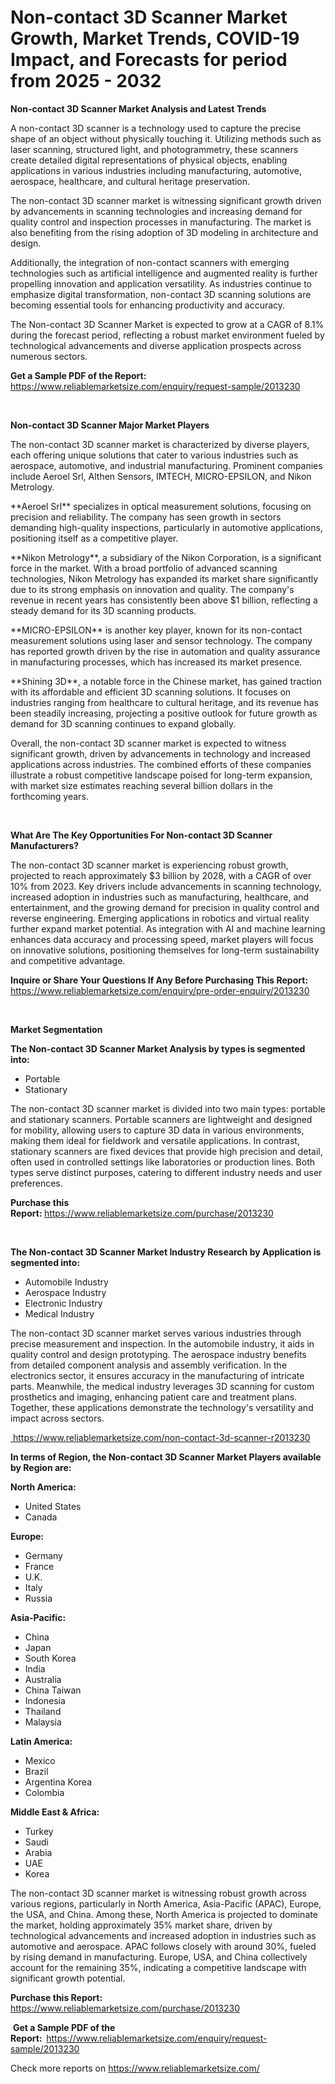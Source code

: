 <p><h1>Non-contact 3D Scanner Market Growth, Market Trends, COVID-19 Impact, and Forecasts for period from 2025 - 2032</h1></p><p><strong>Non-contact 3D Scanner Market Analysis and Latest Trends</strong></p>
<p><p>A non-contact 3D scanner is a technology used to capture the precise shape of an object without physically touching it. Utilizing methods such as laser scanning, structured light, and photogrammetry, these scanners create detailed digital representations of physical objects, enabling applications in various industries including manufacturing, automotive, aerospace, healthcare, and cultural heritage preservation.</p><p>The non-contact 3D scanner market is witnessing significant growth driven by advancements in scanning technologies and increasing demand for quality control and inspection processes in manufacturing. The market is also benefiting from the rising adoption of 3D modeling in architecture and design. </p><p>Additionally, the integration of non-contact scanners with emerging technologies such as artificial intelligence and augmented reality is further propelling innovation and application versatility. As industries continue to emphasize digital transformation, non-contact 3D scanning solutions are becoming essential tools for enhancing productivity and accuracy.</p><p>The Non-contact 3D Scanner Market is expected to grow at a CAGR of 8.1% during the forecast period, reflecting a robust market environment fueled by technological advancements and diverse application prospects across numerous sectors.</p></p>
<p><strong>Get a Sample PDF of the Report:&nbsp;</strong> <a href="https://www.reliablemarketsize.com/enquiry/request-sample/2013230?utm_campaign=2315&utm_medium=2&utm_source=Github&utm_content=ia&utm_term=02032025&utm_id=non-contact-3d-scanner">https://www.reliablemarketsize.com/enquiry/request-sample/2013230</a></p>
<p>&nbsp;</p>
<p><strong>Non-contact 3D Scanner Major Market Players</strong></p>
<p><p>The non-contact 3D scanner market is characterized by diverse players, each offering unique solutions that cater to various industries such as aerospace, automotive, and industrial manufacturing. Prominent companies include Aeroel Srl, Althen Sensors, IMTECH, MICRO-EPSILON, and Nikon Metrology.</p><p>**Aeroel Srl** specializes in optical measurement solutions, focusing on precision and reliability. The company has seen growth in sectors demanding high-quality inspections, particularly in automotive applications, positioning itself as a competitive player.</p><p>**Nikon Metrology**, a subsidiary of the Nikon Corporation, is a significant force in the market. With a broad portfolio of advanced scanning technologies, Nikon Metrology has expanded its market share significantly due to its strong emphasis on innovation and quality. The company's revenue in recent years has consistently been above $1 billion, reflecting a steady demand for its 3D scanning products.</p><p>**MICRO-EPSILON** is another key player, known for its non-contact measurement solutions using laser and sensor technology. The company has reported growth driven by the rise in automation and quality assurance in manufacturing processes, which has increased its market presence.</p><p>**Shining 3D**, a notable force in the Chinese market, has gained traction with its affordable and efficient 3D scanning solutions. It focuses on industries ranging from healthcare to cultural heritage, and its revenue has been steadily increasing, projecting a positive outlook for future growth as demand for 3D scanning continues to expand globally.</p><p>Overall, the non-contact 3D scanner market is expected to witness significant growth, driven by advancements in technology and increased applications across industries. The combined efforts of these companies illustrate a robust competitive landscape poised for long-term expansion, with market size estimates reaching several billion dollars in the forthcoming years.</p></p>
<p>&nbsp;</p>
<p><strong>What Are The Key Opportunities For Non-contact 3D Scanner Manufacturers?</strong></p>
<p><p>The non-contact 3D scanner market is experiencing robust growth, projected to reach approximately $3 billion by 2028, with a CAGR of over 10% from 2023. Key drivers include advancements in scanning technology, increased adoption in industries such as manufacturing, healthcare, and entertainment, and the growing demand for precision in quality control and reverse engineering. Emerging applications in robotics and virtual reality further expand market potential. As integration with AI and machine learning enhances data accuracy and processing speed, market players will focus on innovative solutions, positioning themselves for long-term sustainability and competitive advantage.</p></p>
<p><strong>Inquire or Share Your Questions If Any Before Purchasing This Report:</strong> <a href="https://www.reliablemarketsize.com/enquiry/pre-order-enquiry/2013230?utm_campaign=2315&utm_medium=2&utm_source=Github&utm_content=ia&utm_term=02032025&utm_id=non-contact-3d-scanner">https://www.reliablemarketsize.com/enquiry/pre-order-enquiry/2013230</a></p>
<p>&nbsp;</p>
<p><strong>Market Segmentation</strong></p>
<p><strong>The Non-contact 3D Scanner Market Analysis by types is segmented into:</strong></p>
<p><ul><li>Portable</li><li>Stationary</li></ul></p>
<p><p>The non-contact 3D scanner market is divided into two main types: portable and stationary scanners. Portable scanners are lightweight and designed for mobility, allowing users to capture 3D data in various environments, making them ideal for fieldwork and versatile applications. In contrast, stationary scanners are fixed devices that provide high precision and detail, often used in controlled settings like laboratories or production lines. Both types serve distinct purposes, catering to different industry needs and user preferences.</p></p>
<p><strong>Purchase this Report:&nbsp;</strong><a href="https://www.reliablemarketsize.com/purchase/2013230?utm_campaign=2315&utm_medium=2&utm_source=Github&utm_content=ia&utm_term=02032025&utm_id=non-contact-3d-scanner">https://www.reliablemarketsize.com/purchase/2013230</a></p>
<p>&nbsp;</p>
<p><strong>The Non-contact 3D Scanner Market Industry Research by Application is segmented into:</strong></p>
<p><ul><li>Automobile Industry</li><li>Aerospace Industry</li><li>Electronic Industry</li><li>Medical Industry</li></ul></p>
<p><p>The non-contact 3D scanner market serves various industries through precise measurement and inspection. In the automobile industry, it aids in quality control and design prototyping. The aerospace industry benefits from detailed component analysis and assembly verification. In the electronics sector, it ensures accuracy in the manufacturing of intricate parts. Meanwhile, the medical industry leverages 3D scanning for custom prosthetics and imaging, enhancing patient care and treatment plans. Together, these applications demonstrate the technology's versatility and impact across sectors.</p></p>
<p><a href="https://www.reliablemarketsize.com/non-contact-3d-scanner-r2013230?utm_campaign=2315&utm_medium=2&utm_source=Github&utm_content=ia&utm_term=02032025&utm_id=non-contact-3d-scanner">&nbsp;https://www.reliablemarketsize.com/non-contact-3d-scanner-r2013230</a></p>
<p><strong>In terms of Region, the Non-contact 3D Scanner Market Players available by Region are:</strong></p>
<p>
    <p> <strong> North America: </strong>
        <ul>
            <li>United States</li>
            <li>Canada</li>
        </ul>
        </p> 
    <p> <strong> Europe: </strong>
        <ul>
            <li>Germany</li>
            <li>France</li>
            <li>U.K.</li>
            <li>Italy</li>
            <li>Russia</li>
        </ul>
        </p> 
    <p> <strong> Asia-Pacific: </strong>
        <ul>
            <li>China</li>
            <li>Japan</li>
            <li>South Korea</li>
            <li>India</li>
            <li>Australia</li>
            <li>China Taiwan</li>
            <li>Indonesia</li>
            <li>Thailand</li>
            <li>Malaysia</li>
        </ul>
        </p> 
    <p> <strong> Latin America: </strong>
        <ul>
            <li>Mexico</li>
            <li>Brazil</li>
            <li>Argentina Korea</li>
            <li>Colombia</li>
        </ul>
        </p> 
    <p> <strong> Middle East & Africa: </strong>
        <ul>
            <li>Turkey</li>
            <li>Saudi</li>
            <li>Arabia</li>
            <li>UAE</li>
            <li>Korea</li>
        </ul>
    </p>
    </p>
<p><p>The non-contact 3D scanner market is witnessing robust growth across various regions, particularly in North America, Asia-Pacific (APAC), Europe, the USA, and China. Among these, North America is projected to dominate the market, holding approximately 35% market share, driven by technological advancements and increased adoption in industries such as automotive and aerospace. APAC follows closely with around 30%, fueled by rising demand in manufacturing. Europe, USA, and China collectively account for the remaining 35%, indicating a competitive landscape with significant growth potential.</p></p>
<p><strong>Purchase this Report: </strong><a href="https://www.reliablemarketsize.com/purchase/2013230?utm_campaign=2315&utm_medium=2&utm_source=Github&utm_content=ia&utm_term=02032025&utm_id=non-contact-3d-scanner">https://www.reliablemarketsize.com/purchase/2013230</a></p>
<p>&nbsp;<strong>Get a Sample PDF of the Report:&nbsp;&nbsp;</strong><a href="https://www.reliablemarketsize.com/enquiry/request-sample/2013230?utm_campaign=2315&utm_medium=2&utm_source=Github&utm_content=ia&utm_term=02032025&utm_id=non-contact-3d-scanner">https://www.reliablemarketsize.com/enquiry/request-sample/2013230</a></p>
<p><strong></strong></p>
<p>Check more reports on <a href="https://www.reliablemarketsize.com/?utm_campaign=2315&utm_medium=2&utm_source=Github&utm_content=ia&utm_term=02032025&utm_id=non-contact-3d-scanner">https://www.reliablemarketsize.com/</a></p>